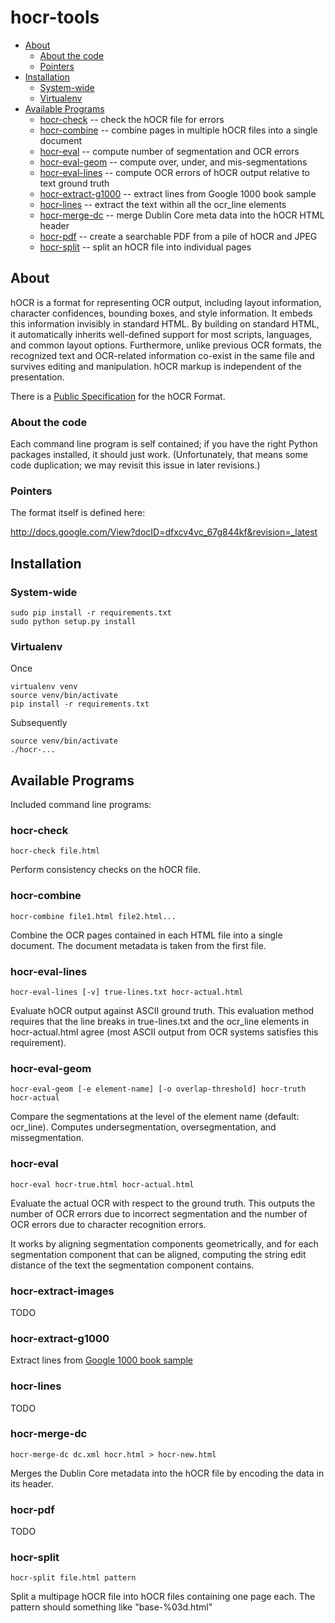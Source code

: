 # hocr-tools

  * [About](#about)
    * [About the code](#about-the-code)
    * [Pointers](#pointers)
  * [Installation](#installation)
    * [System-wide](#system-wide)
    * [Virtualenv](#virtualenv)
  * [Available Programs](#available-programs)
    * [hocr-check](#hocr-check) -- check the hOCR file for errors
    * [hocr-combine](#hocr-combine) -- combine pages in multiple hOCR files into a single document
    * [hocr-eval](#hocr-eval) -- compute number of segmentation and OCR errors
    * [hocr-eval-geom](#hocr-eval-geom) -- compute over, under, and mis-segmentations
    * [hocr-eval-lines](#hocr-eval-lines) -- compute OCR errors of hOCR output relative to text ground truth
    * [hocr-extract-g1000](#hocr-extract-g1000) -- extract lines from Google 1000 book sample
    * [hocr-lines](#hocr-lines) -- extract the text within all the ocr_line elements
    * [hocr-merge-dc](#hocr-merge-dc) -- merge Dublin Core meta data into the hOCR HTML header
    * [hocr-pdf](#hocr-pdf) -- create a searchable PDF from a pile of hOCR and JPEG
    * [hocr-split](#hocr-split) -- split an hOCR file into individual pages

## About

hOCR is a format for representing OCR output, including layout information,
character confidences, bounding boxes, and style information.
It embeds this information invisibly in standard HTML.
By building on standard HTML, it automatically inherits well-defined support
for most scripts, languages, and common layout options.
Furthermore, unlike previous OCR formats, the recognized text and OCR-related
information co-exist in the same file and survives editing and manipulation.
hOCR markup is independent of the presentation.

There is a [Public Specification](http://docs.google.com/View?docid=dfxcv4vc_67g844kf) for the hOCR Format.

### About the code

Each command line program is self contained; if you have the right
Python packages installed, it should just work.  (Unfortunately, that
means some code duplication; we may revisit this issue in later
revisions.)

### Pointers

The format itself is defined here:

http://docs.google.com/View?docID=dfxcv4vc_67g844kf&revision=_latest

## Installation

### System-wide

```
sudo pip install -r requirements.txt
sudo python setup.py install
```

### Virtualenv

Once

```
virtualenv venv
source venv/bin/activate
pip install -r requirements.txt
```

Subsequently

```
source venv/bin/activate
./hocr-...
```

## Available Programs

Included command line programs:


### hocr-check

```
hocr-check file.html
```

Perform consistency checks on the hOCR file.

### hocr-combine

```
hocr-combine file1.html file2.html...
```

Combine the OCR pages contained in each HTML file into a single document.
The document metadata is taken from the first file.

### hocr-eval-lines

```
hocr-eval-lines [-v] true-lines.txt hocr-actual.html
```

Evaluate hOCR output against ASCII ground truth.  This evaluation method
requires that the line breaks in true-lines.txt and the ocr_line elements
in hocr-actual.html agree (most ASCII output from OCR systems satisfies this
requirement).

### hocr-eval-geom

```
hocr-eval-geom [-e element-name] [-o overlap-threshold] hocr-truth hocr-actual
```

Compare the segmentations at the level of the element name (default: ocr_line).
Computes undersegmentation, oversegmentation, and missegmentation.

### hocr-eval

```
hocr-eval hocr-true.html hocr-actual.html
```

Evaluate the actual OCR with respect to the ground truth.  This outputs
the number of OCR errors due to incorrect segmentation and the number
of OCR errors due to character recognition errors.

It works by aligning segmentation components geometrically, and for each
segmentation component that can be aligned, computing the string edit distance
of the text the segmentation component contains.

### hocr-extract-images

TODO

### hocr-extract-g1000

Extract lines from [Google 1000 book sample](http://commondatastorage.googleapis.com/books/icdar2007/README.txt)

### hocr-lines

TODO

### hocr-merge-dc

```
hocr-merge-dc dc.xml hocr.html > hocr-new.html
```

Merges the Dublin Core metadata into the hOCR file by encoding the data in its header.

### hocr-pdf

TODO

### hocr-split

```
hocr-split file.html pattern
```

Split a multipage hOCR file into hOCR files containing one page each.
The pattern should something like "base-%03d.html"

